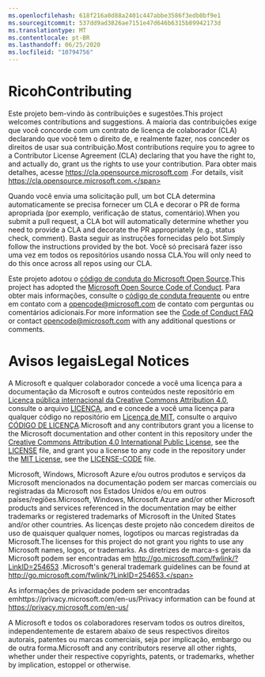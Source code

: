 ```yaml
---
ms.openlocfilehash: 618f216a0d88a2401c447abbe3586f3edb0bf9e1
ms.sourcegitcommit: 537dd9ad3826ae7151e47d646b6315b89942173d
ms.translationtype: MT
ms.contentlocale: pt-BR
ms.lasthandoff: 06/25/2020
ms.locfileid: "10794756"
---
```

# <span data-ttu-id="64a44-101">Ricoh</span><span class="sxs-lookup"><span data-stu-id="64a44-101">Contributing</span></span>

<span data-ttu-id="64a44-102">Este projeto bem-vindo às contribuições e sugestões.</span><span class="sxs-lookup"><span data-stu-id="64a44-102">This project welcomes contributions and suggestions.</span></span>  <span data-ttu-id="64a44-103">A maioria das contribuições exige que você concorde com um contrato de licença de colaborador (CLA) declarando que você tem o direito de, e realmente fazer, nos conceder os direitos de usar sua contribuição.</span><span class="sxs-lookup"><span data-stu-id="64a44-103">Most contributions require you to agree to a Contributor License Agreement (CLA) declaring that you have the right to, and actually do, grant us the rights to use your contribution.</span></span> <span data-ttu-id="64a44-104">Para obter mais detalhes, acesse https://cla.opensource.microsoft.com .</span><span class="sxs-lookup"><span data-stu-id="64a44-104">For details, visit https://cla.opensource.microsoft.com.</span></span>

<span data-ttu-id="64a44-105">Quando você envia uma solicitação pull, um bot CLA determina automaticamente se precisa fornecer um CLA e decorar o PR de forma apropriada (por exemplo, verificação de status, comentário).</span><span class="sxs-lookup"><span data-stu-id="64a44-105">When you submit a pull request, a CLA bot will automatically determine whether you need to provide a CLA and decorate the PR appropriately (e.g., status check, comment).</span></span> <span data-ttu-id="64a44-106">Basta seguir as instruções fornecidas pelo bot.</span><span class="sxs-lookup"><span data-stu-id="64a44-106">Simply follow the instructions provided by the bot.</span></span> <span data-ttu-id="64a44-107">Você só precisará fazer isso uma vez em todos os repositórios usando nossa CLA.</span><span class="sxs-lookup"><span data-stu-id="64a44-107">You will only need to do this once across all repos using our CLA.</span></span>

<span data-ttu-id="64a44-108">Este projeto adotou o [código de conduta do Microsoft Open Source](https://opensource.microsoft.com/codeofconduct/).</span><span class="sxs-lookup"><span data-stu-id="64a44-108">This project has adopted the [Microsoft Open Source Code of Conduct](https://opensource.microsoft.com/codeofconduct/).</span></span>
<span data-ttu-id="64a44-109">Para obter mais informações, consulte o [código de conduta frequente](https://opensource.microsoft.com/codeofconduct/faq/) ou entre em contato com a [opencode@microsoft.com](mailto:opencode@microsoft.com) de contato com perguntas ou comentários adicionais.</span><span class="sxs-lookup"><span data-stu-id="64a44-109">For more information see the [Code of Conduct FAQ](https://opensource.microsoft.com/codeofconduct/faq/) or contact [opencode@microsoft.com](mailto:opencode@microsoft.com) with any additional questions or comments.</span></span>

# <span data-ttu-id="64a44-110">Avisos legais</span><span class="sxs-lookup"><span data-stu-id="64a44-110">Legal Notices</span></span>

<span data-ttu-id="64a44-111">A Microsoft e qualquer colaborador concede a você uma licença para a documentação da Microsoft e outros conteúdos neste repositório em [Licença pública internacional da Creative Commons Attribution 4.0](https://creativecommons.org/licenses/by/4.0/legalcode), consulte o arquivo [LICENÇA](LICENSE), and e concede a você uma licença para qualquer código no repositório em [Licença de MIT](https://opensource.org/licenses/MIT), consulte o arquivo [CÓDIGO DE LICENÇA](LICENSE-CODE).</span><span class="sxs-lookup"><span data-stu-id="64a44-111">Microsoft and any contributors grant you a license to the Microsoft documentation and other content in this repository under the [Creative Commons Attribution 4.0 International Public License](https://creativecommons.org/licenses/by/4.0/legalcode), see the [LICENSE](LICENSE) file, and grant you a license to any code in the repository under the [MIT License](https://opensource.org/licenses/MIT), see the [LICENSE-CODE](LICENSE-CODE) file.</span></span>

<span data-ttu-id="64a44-112">Microsoft, Windows, Microsoft Azure e/ou outros produtos e serviços da Microsoft mencionados na documentação podem ser marcas comerciais ou registradas da Microsoft nos Estados Unidos e/ou em outros países/regiões.</span><span class="sxs-lookup"><span data-stu-id="64a44-112">Microsoft, Windows, Microsoft Azure and/or other Microsoft products and services referenced in the documentation may be either trademarks or registered trademarks of Microsoft in the United States and/or other countries.</span></span>
<span data-ttu-id="64a44-113">As licenças deste projeto não concedem direitos de uso de quaisquer qualquer nomes, logotipos ou marcas registradas da Microsoft.</span><span class="sxs-lookup"><span data-stu-id="64a44-113">The licenses for this project do not grant you rights to use any Microsoft names, logos, or trademarks.</span></span>
<span data-ttu-id="64a44-114">As diretrizes de marca-s gerais da Microsoft podem ser encontradas em http://go.microsoft.com/fwlink/?LinkID=254653 .</span><span class="sxs-lookup"><span data-stu-id="64a44-114">Microsoft's general trademark guidelines can be found at http://go.microsoft.com/fwlink/?LinkID=254653.</span></span>

<span data-ttu-id="64a44-115">As informações de privacidade podem ser encontradas emhttps://privacy.microsoft.com/en-us/</span><span class="sxs-lookup"><span data-stu-id="64a44-115">Privacy information can be found at https://privacy.microsoft.com/en-us/</span></span>

<span data-ttu-id="64a44-116">A Microsoft e todos os colaboradores reservam todos os outros direitos, independentemente de estarem abaixo de seus respectivos direitos autorais, patentes ou marcas comerciais, seja por implicação, embargo ou de outra forma.</span><span class="sxs-lookup"><span data-stu-id="64a44-116">Microsoft and any contributors reserve all other rights, whether under their respective copyrights, patents, or trademarks, whether by implication, estoppel or otherwise.</span></span>
